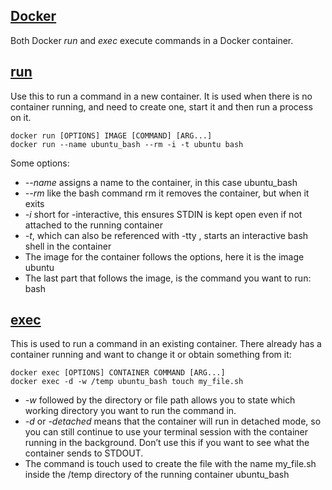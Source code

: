 ## [Docker](https://docs.docker.com/engine/reference/commandline/docker/)
Both Docker *run* and *exec* execute commands in a Docker container.

## [run](https://docs.docker.com/engine/reference/commandline/run/)
Use this to run a command in a new container. It is used when there is no container running, 
and need to create one, start it and then run a process on it.
```
docker run [OPTIONS] IMAGE [COMMAND] [ARG...]
docker run --name ubuntu_bash --rm -i -t ubuntu bash
```
Some options:
- _--name_ assigns a name to the container, in this case ubuntu_bash
- _--rm_ like the bash command rm it removes the container, but when it exits
- _-i_ short for -interactive, this ensures STDIN is kept open even if not attached to the running container
- _-t_, which can also be referenced with -tty , starts an interactive bash shell in the container
- The image for the container follows the options, here it is the image ubuntu
- The last part that follows the image, is the command you want to run: bash

## [exec](https://docs.docker.com/engine/reference/commandline/exec/)
This is used to run a command in an existing container. There already has a container running 
and want to change it or obtain something from it:
```
docker exec [OPTIONS] CONTAINER COMMAND [ARG...]
docker exec -d -w /temp ubuntu_bash touch my_file.sh
```
- _-w_ followed by the directory or file path allows you to state which working directory you want to run the command in.
- _-d_ or _-detached_ means that the container will run in detached mode, so you can still continue to use your terminal session with the container running in the background. Don’t use this if you want to see what the container sends to STDOUT.
- The command is touch used to create the file with the name my_file.sh inside the /temp directory of the running container ubuntu_bash

